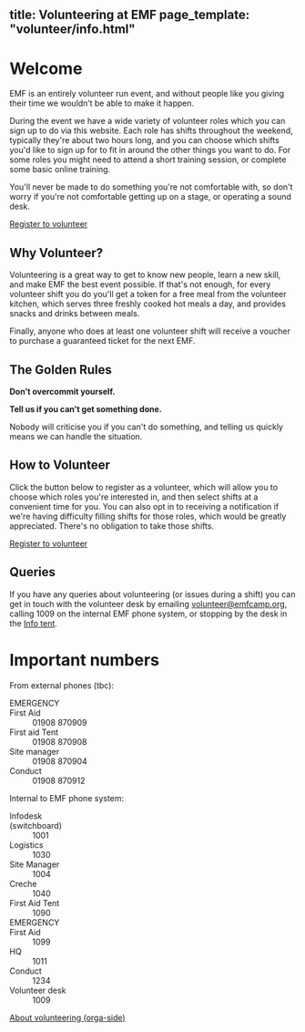 title: Volunteering at EMF
page_template: "volunteer/info.html"
---
# Welcome

EMF is an entirely volunteer run event, and without people like you giving their time we wouldn’t be able to make it happen.

During the event we have a wide variety of volunteer roles which you can sign up to do via this website. Each role has shifts throughout the weekend, typically they're about two hours long, and you can choose which shifts you'd like to sign up for to fit in around the other things you want to do. For some roles you might need to attend a short training session, or complete some basic online training.

You'll never be made to do something you're not comfortable with, so don't worry if you're not comfortable getting up on a stage, or operating a sound desk.

<a href="/volunteer/sign-up" class="btn btn-primary btn-lg">Register to volunteer</a>

## Why Volunteer?

Volunteering is a great way to get to know new people, learn a new skill, and make EMF the best event possible. If that's not enough, for every volunteer shift you do you'll get a token for a free meal from the volunteer kitchen, which serves three freshly cooked hot meals a day, and provides snacks and drinks between meals.

Finally, anyone who does at least one volunteer shift will receive a voucher to purchase a guaranteed ticket for the next EMF.

## The Golden Rules

**Don’t overcommit yourself.**

**Tell us if you can’t get something done.**

Nobody will criticise you if you can't do something, and telling us quickly means we can handle the situation.

## How to Volunteer

Click the button below to register as a volunteer, which will allow you to choose which roles you're interested in, and then select shifts at a convenient time for you. You can also opt in to receiving a notification if we're having difficulty filling shifts for those roles, which would be greatly appreciated. There's no obligation to take those shifts.

<a href="/volunteer/sign-up" class="btn btn-primary btn-lg">Register to volunteer</a>

## Queries

If you have any queries about volunteering (or issues during a shift) you can get in touch with the volunteer desk by emailing [volunteer@emfcamp.org](mailto:volunteer@emfcamp.org), calling 1009 on the internal EMF phone system, or stopping by the desk in the [Info tent](https://map.emfcamp.org/#21.46/52.0416706/-2.3770618).

<!-- TODO: Move these somewhere else -->
# Important numbers

From external phones (tbc):  

<dl class="dl-horizontal">
  <dt>EMERGENCY <br />First Aid</dt><dd>01908 870909</dd>
  <dt>First aid Tent</dt><dd>01908 870908</dd>
  <dt>Site manager</dt><dd>01908 870904</dd>
  <dt>Conduct</dt><dd>01908 870912</dd>
</dl>

Internal to EMF phone system: 

<dl class="dl-horizontal">
  <dt>Infodesk <br />(switchboard)</dt><dd>1001</dd>
  <dt>Logistics</dt><dd>1030</dd>
  <dt>Site Manager</dt><dd>1004</dd>
  <dt>Creche</dt><dd>1040</dd>
  <dt>First Aid Tent</dt><dd>1090</dd>
  <dt>EMERGENCY <br />First Aid</dt><dd>1099</dd>
  <dt>HQ</dt><dd>1011</dd>
  <dt>Conduct</dt><dd>1234</dd>
  <dt>Volunteer desk</dt><dd>1009</dd>
</dl>

<a href="{{ url_for('base.page', page_name='volunteering') }}">About volunteering (orga-side)</a>
